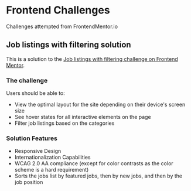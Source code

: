 # Frontend Challenges

Challenges attempted from FrontendMentor.io

## Job listings with filtering solution

This is a solution to the [Job listings with filtering challenge on Frontend Mentor](https://www.frontendmentor.io/challenges/job-listings-with-filtering-ivstIPCt).

### The challenge

Users should be able to:

- View the optimal layout for the site depending on their device's screen size
- See hover states for all interactive elements on the page
- Filter job listings based on the categories

### Solution Features

- Responsive Design
- Internationalization Capabilities
- WCAG 2.0 AA compliance (except for color contrasts as the color scheme is a hard requirement)
- Sorts the jobs list by featured jobs, then by new jobs, and then by the job position
